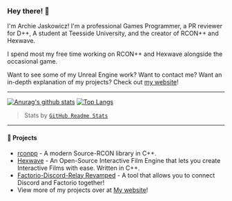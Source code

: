 ### Hey there! 👋

I'm Archie Jaskowicz! I'm a professional Games Programmer, a PR reviewer for D++, A student at Teesside University, and the creator of RCON++ and Hexwave.

I spend most my free time working on RCON++ and Hexwave alongside the occasional game.

Want to see some of my Unreal Engine work? Want to contact me? Want an in-depth explanation of my projects? Check out [my website](https://jaskowicz.xyz/)!

<hr />

[![Anurag's github stats](https://github-readme-stats.vercel.app/api?username=Jaskowicz1&show_icons=true&theme=dark)](https://github.com/anuraghazra/github-readme-stats) 
[![Top Langs](https://github-readme-stats.vercel.app/api/top-langs/?username=Jaskowicz1&layout=compact&theme=dark)](https://github.com/anuraghazra/github-readme-stats)

> Stats by [`GitHub Readme Stats`](https://github.com/anuraghazra/github-readme-stats)

<hr />

#### :telescope: Projects

- [rconpp](https://github.com/Jaskowicz1/rconpp) - A modern Source-RCON library in C++.
- [Hexwave](https://github.com/Jaskowicz1/Hexwave) - An Open-Source Interactive Film Engine that lets you create Interactive Films with ease. Written in C++.
- [Factorio-Discord-Relay Revamped](https://github.com/Jaskowicz1/fdr-remake) - A tool that allows you to connect Discord and Factorio together!
- View more of my projects over at [My website](https://jaskowicz.xyz/)!
